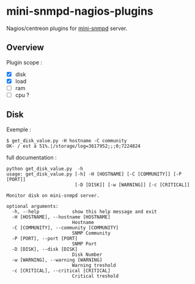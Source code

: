# mini-snmpd-nagios-plugins

Nagios/centreon plugins for [mini-snmpd](https://github.com/troglobit/mini-snmpd) server.

## Overview

Plugin scope :

- [x] disk
- [x] load
- [ ] ram
- [ ] cpu ?

## Disk 

Exemple :

```
$ get_disk_value.py -H hostname -C community
OK- / est à 51%.|/storage/log=3617952;;;0;7224824
```

full documentation :

```
python get_disk_value.py  -h
usage: get_disk_value.py [-h] -H [HOSTNAME] [-C [COMMUNITY]] [-P [PORT]]
                         [-D [DISK]] [-w [WARNING]] [-c [CRITICAL]]

Monitor disk on mini-snmpd server.

optional arguments:
  -h, --help            show this help message and exit
  -H [HOSTNAME], --hostname [HOSTNAME]
                        Hostname
  -C [COMMUNITY], --community [COMMUNITY]
                        SNMP Community
  -P [PORT], --port [PORT]
                        SNMP Port
  -D [DISK], --disk [DISK]
                        Disk Number
  -w [WARNING], --warning [WARNING]
                        Warning treshold
  -c [CRITICAL], --critical [CRITICAL]
                        Critical treshold
```
